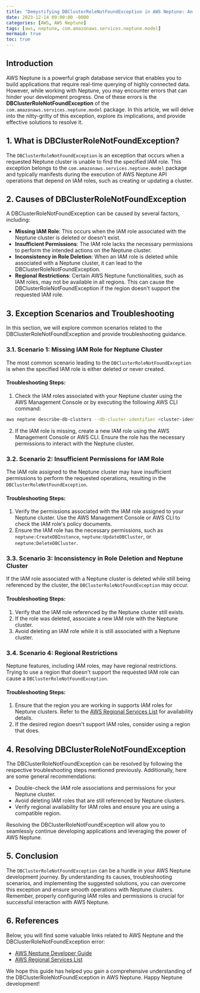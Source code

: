 ```yaml
---
title: "Demystifying DBClusterRoleNotFoundException in AWS Neptune: An Essential Guide"
date: 2023-12-14 09:00:00 -0000
categories: [AWS, AWS Neptune]
tags: [aws, neptune, com.amazonaws.services.neptune.model]
mermaid: true
toc: true
---
```



## Introduction
AWS Neptune is a powerful graph database service that enables you to build applications that require real-time querying of highly connected data. However, while working with Neptune, you may encounter errors that can hinder your development progress. One of these errors is the **DBClusterRoleNotFoundException** of the `com.amazonaws.services.neptune.model` package. In this article, we will delve into the nitty-gritty of this exception, explore its implications, and provide effective solutions to resolve it.

## 1. What is DBClusterRoleNotFoundException?
The `DBClusterRoleNotFoundException` is an exception that occurs when a requested Neptune cluster is unable to find the specified IAM role. This exception belongs to the `com.amazonaws.services.neptune.model` package and typically manifests during the execution of AWS Neptune API operations that depend on IAM roles, such as creating or updating a cluster.

## 2. Causes of DBClusterRoleNotFoundException
A DBClusterRoleNotFoundException can be caused by several factors, including:

- **Missing IAM Role**: This occurs when the IAM role associated with the Neptune cluster is deleted or doesn't exist.
- **Insufficient Permissions**: The IAM role lacks the necessary permissions to perform the intended actions on the Neptune cluster.
- **Inconsistency in Role Deletion**: When an IAM role is deleted while associated with a Neptune cluster, it can lead to the DBClusterRoleNotFoundException.
- **Regional Restrictions**: Certain AWS Neptune functionalities, such as IAM roles, may not be available in all regions. This can cause the DBClusterRoleNotFoundException if the region doesn't support the requested IAM role.

## 3. Exception Scenarios and Troubleshooting
In this section, we will explore common scenarios related to the DBClusterRoleNotFoundException and provide troubleshooting guidance.

### 3.1. Scenario 1: Missing IAM Role for Neptune Cluster
The most common scenario leading to the `DBClusterRoleNotFoundException` is when the specified IAM role is either deleted or never created.

#### Troubleshooting Steps:
1. Check the IAM roles associated with your Neptune cluster using the AWS Management Console or by executing the following AWS CLI command:
```bash
aws neptune describe-db-clusters --db-cluster-identifier <cluster-identifier> --query "DBClusters[].IAMDatabaseAuthenticationEnabled"
```
2. If the IAM role is missing, create a new IAM role using the AWS Management Console or AWS CLI. Ensure the role has the necessary permissions to interact with the Neptune cluster.

### 3.2. Scenario 2: Insufficient Permissions for IAM Role
The IAM role assigned to the Neptune cluster may have insufficient permissions to perform the requested operations, resulting in the `DBClusterRoleNotFoundException`.

#### Troubleshooting Steps:
1. Verify the permissions associated with the IAM role assigned to your Neptune cluster. Use the AWS Management Console or AWS CLI to check the IAM role's policy documents.
2. Ensure the IAM role has the necessary permissions, such as `neptune:CreateDBInstance`, `neptune:UpdateDBCluster`, or `neptune:DeleteDBCluster`.

### 3.3. Scenario 3: Inconsistency in Role Deletion and Neptune Cluster
If the IAM role associated with a Neptune cluster is deleted while still being referenced by the cluster, the `DBClusterRoleNotFoundException` may occur.

#### Troubleshooting Steps:
1. Verify that the IAM role referenced by the Neptune cluster still exists.
2. If the role was deleted, associate a new IAM role with the Neptune cluster.
3. Avoid deleting an IAM role while it is still associated with a Neptune cluster.

### 3.4. Scenario 4: Regional Restrictions
Neptune features, including IAM roles, may have regional restrictions. Trying to use a region that doesn't support the requested IAM role can cause a `DBClusterRoleNotFoundException`.

#### Troubleshooting Steps:
1. Ensure that the region you are working in supports IAM roles for Neptune clusters. Refer to the [AWS Regional Services List](https://aws.amazon.com/about-aws/global-infrastructure/regional-product-services/) for availability details.
2. If the desired region doesn't support IAM roles, consider using a region that does.

## 4. Resolving DBClusterRoleNotFoundException
The DBClusterRoleNotFoundException can be resolved by following the respective troubleshooting steps mentioned previously. Additionally, here are some general recommendations:

- Double-check the IAM role associations and permissions for your Neptune cluster.
- Avoid deleting IAM roles that are still referenced by Neptune clusters.
- Verify regional availability for IAM roles and ensure you are using a compatible region.

Resolving the DBClusterRoleNotFoundException will allow you to seamlessly continue developing applications and leveraging the power of AWS Neptune.

## 5. Conclusion
The `DBClusterRoleNotFoundException` can be a hurdle in your AWS Neptune development journey. By understanding its causes, troubleshooting scenarios, and implementing the suggested solutions, you can overcome this exception and ensure smooth operations with Neptune clusters. Remember, properly configuring IAM roles and permissions is crucial for successful interaction with AWS Neptune.

## 6. References
Below, you will find some valuable links related to AWS Neptune and the DBClusterRoleNotFoundException error:

- [AWS Neptune Developer Guide](https://docs.aws.amazon.com/neptune/latest/userguide/welcome.html)
- [AWS Regional Services List](https://aws.amazon.com/about-aws/global-infrastructure/regional-product-services/)

We hope this guide has helped you gain a comprehensive understanding of the DBClusterRoleNotFoundException in AWS Neptune. Happy Neptune development!
